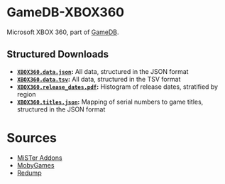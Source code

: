 # GameDB-XBOX360
Microsoft XBOX 360, part of [GameDB](https://github.com/niemasd/GameDB).

## Structured Downloads
* **[`XBOX360.data.json`](https://github.com/niemasd/GameDB-XBOX360/releases/latest/download/XBOX360.data.json):** All data, structured in the JSON format
* **[`XBOX360.data.tsv`](https://github.com/niemasd/GameDB-XBOX360/releases/latest/download/XBOX360.data.tsv):** All data, structured in the TSV format
* **[`XBOX360.release_dates.pdf`](https://github.com/niemasd/GameDB-XBOX360/releases/latest/download/XBOX360.release_dates.pdf):** Histogram of release dates, stratified by region
* **[`XBOX360.titles.json`](https://github.com/niemasd/GameDB-XBOX360/releases/latest/download/XBOX360.titles.json):** Mapping of serial numbers to game titles, structured in the JSON format

# Sources
* [MiSTer Addons](https://misteraddons.com/)
* [MobyGames](https://www.mobygames.com/)
* [Redump](http://redump.org)
